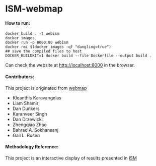 # ISM-webmap

#### How to run:
```
docker build . -t webism
docker images
docker run -p 8000:80 webism
docker rmi $(docker images -qf "dangling=true")
## save the compiled files to host
DOCKER_BUILDKIT=1 docker build --file Dockerfile --output build .
```
Can check the website at [http://localhost:8000](http://localhost:8000) in the browser.

#### Contributors:
This project is originated from [webmap](https://github.com/Karavangelas/webmap)
* Kleanthis Karavangelas
* Liam Shamir
* Dan Dunkers
* Karanveer Singh
* Dan Drzewicki
* Zhengqiao Zhao
* Bahrad A. Sokhansanj
* Gail L. Rosen

#### Methodology Reference:
This project is an interactive display of results presented in [ISM](https://github.com/EESI/ISM)
